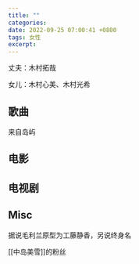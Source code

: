 ```yaml
---
title: ""
categories: 
date: 2022-09-25 07:00:41 +0800
tags: 女性
excerpt: 
---
```


丈夫：木村拓哉

女儿：木村心美、木村光希


## 歌曲

来自岛屿

## 电影

## 电视剧





## Misc



据说毛利兰原型为工藤静香，另说终身名



[[中岛美雪]]的粉丝






